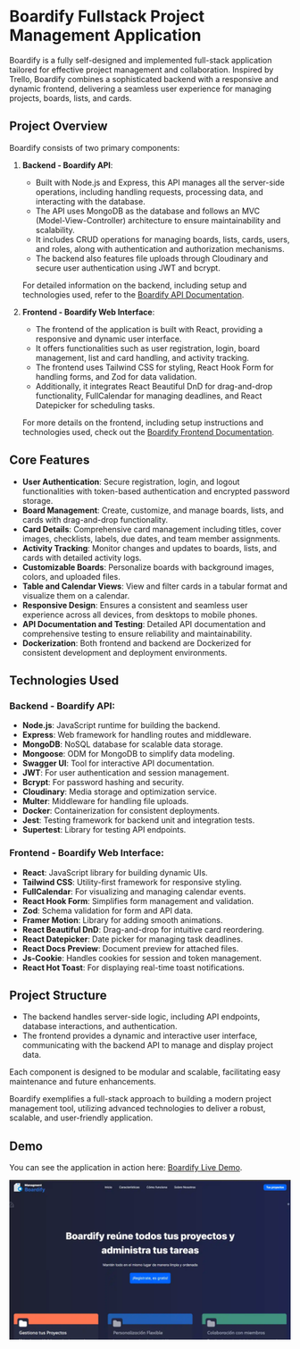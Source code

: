 # Boardify Fullstack Project Management Application

Boardify is a fully self-designed and implemented full-stack application tailored for effective project management and collaboration. Inspired by Trello, Boardify combines a sophisticated backend with a responsive and dynamic frontend, delivering a seamless user experience for managing projects, boards, lists, and cards.

## Project Overview

Boardify consists of two primary components:

1. **Backend - Boardify API**:
   - Built with Node.js and Express, this API manages all the server-side operations, including handling requests, processing data, and interacting with the database.
   - The API uses MongoDB as the database and follows an MVC (Model-View-Controller) architecture to ensure maintainability and scalability.
   - It includes CRUD operations for managing boards, lists, cards, users, and roles, along with authentication and authorization mechanisms.
   - The backend also features file uploads through Cloudinary and secure user authentication using JWT and bcrypt.

   For detailed information on the backend, including setup and technologies used, refer to the [Boardify API Documentation](https://github.com/ChristianDev47/Boardify/blob/master/Backend/README.md).

2. **Frontend - Boardify Web Interface**:

   - The frontend of the application is built with React, providing a responsive and dynamic user interface.
   - It offers functionalities such as user registration, login, board management, list and card handling, and activity tracking.
   - The frontend uses Tailwind CSS for styling, React Hook Form for handling forms, and Zod for data validation.
   - Additionally, it integrates React Beautiful DnD for drag-and-drop functionality, FullCalendar for managing deadlines, and React Datepicker for scheduling tasks.

   For more details on the frontend, including setup instructions and technologies used, check out the [Boardify Frontend Documentation](https://github.com/ChristianDev47/Boardify/blob/master/Frontend/README.md).

## Core Features

- **User Authentication**: Secure registration, login, and logout functionalities with token-based authentication and encrypted password storage.
- **Board Management**: Create, customize, and manage boards, lists, and cards with drag-and-drop functionality.
- **Card Details**: Comprehensive card management including titles, cover images, checklists, labels, due dates, and team member assignments.
- **Activity Tracking**: Monitor changes and updates to boards, lists, and cards with detailed activity logs.
- **Customizable Boards**: Personalize boards with background images, colors, and uploaded files.
- **Table and Calendar Views**: View and filter cards in a tabular format and visualize them on a calendar.
- **Responsive Design**: Ensures a consistent and seamless user experience across all devices, from desktops to mobile phones.
- **API Documentation and Testing**: Detailed API documentation and comprehensive testing to ensure reliability and maintainability.
- **Dockerization**: Both frontend and backend are Dockerized for consistent development and deployment environments.

## Technologies Used

### Backend - Boardify API:
- **Node.js**: JavaScript runtime for building the backend.
- **Express**: Web framework for handling routes and middleware.
- **MongoDB**: NoSQL database for scalable data storage.
- **Mongoose**: ODM for MongoDB to simplify data modeling.
- **Swagger UI**: Tool for interactive API documentation.
- **JWT**: For user authentication and session management.
- **Bcrypt**: For password hashing and security.
- **Cloudinary**: Media storage and optimization service.
- **Multer**: Middleware for handling file uploads.
- **Docker**: Containerization for consistent deployments.
- **Jest**: Testing framework for backend unit and integration tests.
- **Supertest**: Library for testing API endpoints.

### Frontend - Boardify Web Interface:
- **React**: JavaScript library for building dynamic UIs.
- **Tailwind CSS**: Utility-first framework for responsive styling.
- **FullCalendar**: For visualizing and managing calendar events.
- **React Hook Form**: Simplifies form management and validation.
- **Zod**: Schema validation for form and API data.
- **Framer Motion**: Library for adding smooth animations.
- **React Beautiful DnD**: Drag-and-drop for intuitive card reordering.
- **React Datepicker**: Date picker for managing task deadlines.
- **React Docs Preview**: Document preview for attached files.
- **Js-Cookie**: Handles cookies for session and token management.
- **React Hot Toast**: For displaying real-time toast notifications.

## Project Structure

- The backend handles server-side logic, including API endpoints, database interactions, and authentication.
- The frontend provides a dynamic and interactive user interface, communicating with the backend API to manage and display project data.

Each component is designed to be modular and scalable, facilitating easy maintenance and future enhancements.

Boardify exemplifies a full-stack approach to building a modern project management tool, utilizing advanced technologies to deliver a robust, scalable, and user-friendly application.

## Demo

You can see the application in action here: [Boardify Live Demo](https://boardify-liart.vercel.app/).

![Boardify](https://raw.githubusercontent.com/ChristianDev47/Boardify/refs/heads/master/Frontend/public/boardify.webp)

